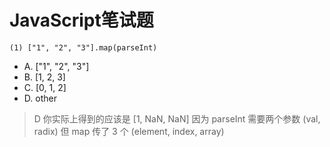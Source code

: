 # JavaScript笔试题

```
(1) ["1", "2", "3"].map(parseInt)
```

* A. ["1", "2", "3"]
* B. [1, 2, 3]
* C. [0, 1, 2]
* D. other

> D 你实际上得到的应该是 [1, NaN, NaN] 因为 parseInt 需要两个参数 (val, radix) 但 map 传了 3 个 (element, index, array)

```
